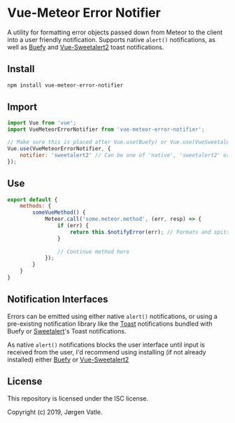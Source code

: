 # Vue-Meteor Error Notifier
A utility for formatting error objects passed down from Meteor to the client into a user friendly notification.
Supports native `alert()` notifications, as well as [Buefy](https://buefy.github.io/#/) and
[Vue-Sweetalert2](https://github.com/avil13/vue-sweetalert2#readme) toast notifications.

## Install
```sh
npm install vue-meteor-error-notifier
```

## Import
```js
import Vue from 'vue';
import VueMeteorErrorNotifier from 'vue-meteor-error-notifier';

// Make sure this is placed after Vue.use(Buefy) or Vue.use(VueSweetalert2)
Vue.use(VueMeteorErrorNotifier, {
    notifier: 'sweetalert2' // Can be one of 'native', 'sweetalert2' or 'buefy'
});
```

## Use
```js
export default {
    methods: {
        someVueMethod() {
            Meteor.call('some.meteor.method', (err, resp) => {
                if (err) {
                    return this.$notifyError(err); // Formats and spits out a user friendly error notification
                }
               
                // Continue method here
            });
        }
    }
}
```

## Notification Interfaces
Errors can be emitted using either native `alert()` notifications, or using a pre-existing notification library like the
[Toast](https://buefy.github.io/documentation/toast/) notifications bundled with Buefy or 
[Sweetalert](https://sweetalert2.github.io/)'s Toast notifications.

As native `alert()` notifications blocks the user interface until input is received from the user, I'd recommend
using installing (if not already installed) either [Buefy](https://buefy.github.io/#/) or 
[Vue-Sweetalert2](https://github.com/avil13/vue-sweetalert2)

## License
This repository is licensed under the ISC license.

Copyright (c) 2019, Jørgen Vatle.